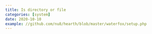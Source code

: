 ```yaml
---
title: Is directory or file
categories: [system]
date: 2020-10-10
example: //github.com/nu8/hearth/blob/master/waterfox/setup.php
---
```

